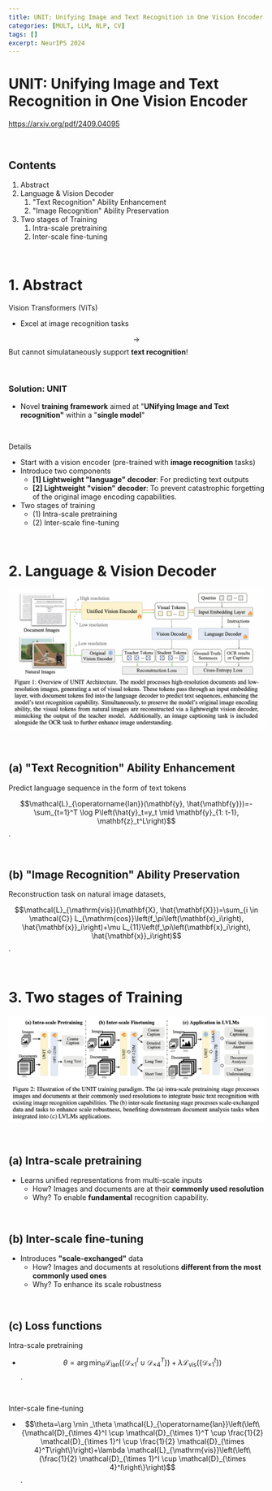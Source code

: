 ```yaml
---
title: UNIT; Unifying Image and Text Recognition in One Vision Encoder
categories: [MULT, LLM, NLP, CV]
tags: []
excerpt: NeurIPS 2024
---
```


<script src="https://cdn.mathjax.org/mathjax/latest/MathJax.js?config=TeX-AMS-MML_HTMLorMML" type="text/javascript"></script>

# UNIT: Unifying Image and Text Recognition in One Vision Encoder

https://arxiv.org/pdf/2409.04095

<br>

## Contents

1. Abstract
2. Language & Vision Decoder
   1. "Text Recognition" Ability Enhancement
   2. "Image Recognition" Ability Preservation
3. Two stages of Training
   1. Intra-scale pretraining
   2. Inter-scale fine-tuning 

<br>

# 1. Abstract

Vision Transformers (ViTs) 

- Excel at image recognition tasks

$$\rightarrow$$ But cannot simulataneously support **text recognition**!

<br>

### Solution: UNIT

- Novel **training framework** aimed at "**UNifying Image and Text recognition"** within a "**single model**"

<br>

Details

- Start with a vision encoder (pre-trained with **image recognition** tasks)
- Introduce two components
  - **[1] Lightweight "language" decoder**: For predicting text outputs
  - **[2] Lightweight "vision" decoder**: To prevent catastrophic forgetting of the original image encoding capabilities.
- Two stages of training
  - (1) Intra-scale pretraining 
  - (2) Inter-scale fine-tuning

<br>

# 2. Language & Vision Decoder

![figure2](/assets/img/llm/img647.png)

<br>

## (a) "Text Recognition" Ability Enhancement

Predict language sequence in the form of text tokens

$$\mathcal{L}_{\operatorname{lan}}(\mathbf{y}, \hat{\mathbf{y}})=-\sum_{t=1}^T \log P\left(\hat{y}_t=y_t \mid \mathbf{y}_{1: t-1}, \mathbf{z}_t^L\right)$$.

<br>

## (b) "Image Recognition" Ability Preservation

Reconstruction task on natural image datasets, 

$$\mathcal{L}_{\mathrm{vis}}(\mathbf{X}, \hat{\mathbf{X}})=\sum_{i \in \mathcal{C}} L_{\mathrm{cos}}\left(f_\pi\left(\mathbf{x}_i\right), \hat{\mathbf{x}}_i\right)+\mu L_{11}\left(f_\pi\left(\mathbf{x}_i\right), \hat{\mathbf{x}}_i\right)$$.

<br>

# 3. Two stages of Training

![figure2](/assets/img/llm/img648.png)

<br>

## (a) Intra-scale pretraining 

- Learns unified representations from multi-scale inputs
  - How? Images and documents are at their **commonly used resolution**
  - Why? To enable **fundamental** recognition capability. 

<br>

## (b) Inter-scale fine-tuning 

- Introduces **"scale-exchanged"** data
  - How? Images and documents at resolutions **different from the most commonly used ones**
  - Why? To enhance its scale robustness

<br>

## (c) Loss functions

Intra-scale pretraining

- $$\theta=\arg \min _\theta \mathcal{L}_{\mathrm{lan}}\left(\left\{\mathcal{D}_{\times 1}^I \cup \mathcal{D}_{\times 4}^T\right\}\right)+\lambda \mathcal{L}_{\mathrm{vis}}\left(\left\{\mathcal{D}_{\times 1}^t\right\}\right) $$.

<br>

Inter-scale fine-tuning

- $$\theta=\arg \min _\theta \mathcal{L}_{\operatorname{lan}}\left(\left\{\mathcal{D}_{\times 4}^I \cup \mathcal{D}_{\times 1}^T \cup \frac{1}{2} \mathcal{D}_{\times 1}^I \cup \frac{1}{2} \mathcal{D}_{\times 4}^T\right\}\right)+\lambda \mathcal{L}_{\mathrm{vis}}\left(\left\{\frac{1}{2} \mathcal{D}_{\times 1}^I \cup \mathcal{D}_{\times 4}^l\right\}\right)$$.

